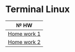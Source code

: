 # Terminal Linux

<div align="center">

|№ HW|
|:---:|
|[Home work 1](https://github.com/mranolegprivate/TerminalLinux/blob/a6811315fa371cf61ebb06a025b5962f52941c43/hw_1.md "Домашка 1")|
|[Home work 2](https://github.com/mranolegprivate/TerminalLinux/blob/a6811315fa371cf61ebb06a025b5962f52941c43/hw_2.md "Домашка 2")|

</div>

